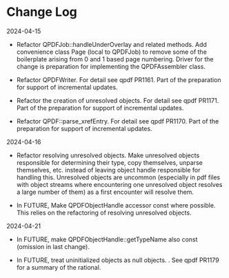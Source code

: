 Change Log
==========


2024-04-15

- Refactor QPDFJob::handleUnderOverlay and related methods. Add convenience class Page (local to QPDFJob) to remove some
  of the boilerplate arising from 0 and 1 based page numbering. Driver for the change is preparation for implementing
  the QPDFAssembler class.

- Refactor QPDFWriter. For detail see qpdf PR1161. Part of the preparation for support of incremental updates.

- Refactor the creation of unresolved objects. For detail see qpdf PR1171. Part of the preparation for support of
  incremental updates.

- Refactor QPDF::parse_xrefEntry. For detail see qpdf PR1170. Part of the preparation for support of incremental
  updates.

2024-04-16

- Refactor resolving unresolved objects. Make unresolved objects responsible for determining their type, copy
  themselves, unparse themselves, etc. instead of leaving object handle responsible for handling this. Unresolved
  objects are uncommon (especially in pdf files with object streams where encountering one unresolved object resolves a
  large number of them) as a first encounter will resolve them.

- In FUTURE, Make QPDFObjectHandle accessor const where possible. This relies on the refactoring of resolving unresolved
  objects.

2024-04-21

- In FUTURE, make QPDFObjectHandle::getTypeName also const (omission in last change).

- In FUTURE, treat uninitialized objects as null objects. . See qpdf PR1179 for a summary of the rational.
